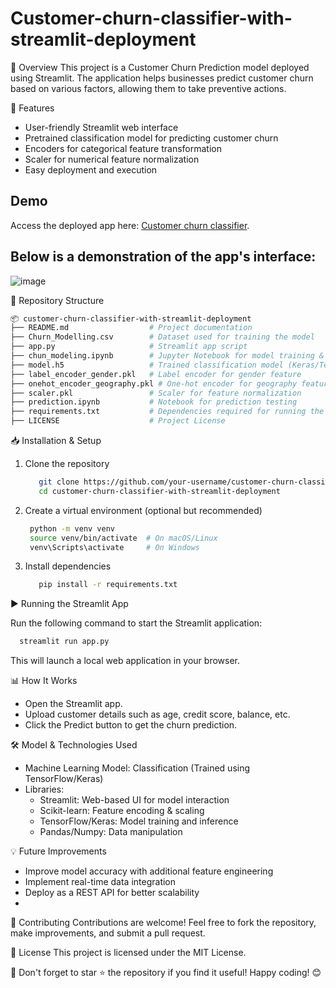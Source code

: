 # Customer-churn-classifier-with-streamlit-deployment

📌 Overview
This project is a Customer Churn Prediction model deployed using Streamlit. The application helps businesses predict customer churn based on various factors, allowing them to take preventive actions.

🚀 Features
- User-friendly Streamlit web interface
- Pretrained classification model for predicting customer churn
- Encoders for categorical feature transformation
- Scaler for numerical feature normalization
- Easy deployment and execution

## Demo
Access the deployed app here: [Customer churn classifier](https://customer-churn-classifier-with-app-deployment-9etrrrg4ch7rvfz9.streamlit.app/).

## **Below is a demonstration of the app's interface:**
![image](https://github.com/user-attachments/assets/1935b936-84a9-47b4-9084-3a28aa4f29b4)

📂 Repository Structure

``` bash
📦 customer-churn-classifier-with-streamlit-deployment
├── README.md                  # Project documentation
├── Churn_Modelling.csv        # Dataset used for training the model
├── app.py                     # Streamlit app script
├── chun_modeling.ipynb        # Jupyter Notebook for model training & evaluation
├── model.h5                   # Trained classification model (Keras/TensorFlow)
├── label_encoder_gender.pkl   # Label encoder for gender feature
├── onehot_encoder_geography.pkl # One-hot encoder for geography feature
├── scaler.pkl                 # Scaler for feature normalization
├── prediction.ipynb           # Notebook for prediction testing
├── requirements.txt           # Dependencies required for running the project
├── LICENSE                    # Project License

```

📥 Installation & Setup

1. Clone the repository
   ``` bash
      git clone https://github.com/your-username/customer-churn-classifier-with-streamlit-deployment.git
      cd customer-churn-classifier-with-streamlit-deployment
   ```
2. Create a virtual environment (optional but recommended)
   ``` bash
    python -m venv venv
    source venv/bin/activate  # On macOS/Linux
    venv\Scripts\activate     # On Windows

   ```
3. Install dependencies
   ``` bash
      pip install -r requirements.txt
   ```

▶️ Running the Streamlit App

Run the following command to start the Streamlit application:

``` bash
  streamlit run app.py
```
This will launch a local web application in your browser.

📊 How It Works

- Open the Streamlit app.
- Upload customer details such as age, credit score, balance, etc.
- Click the Predict button to get the churn prediction.

🛠 Model & Technologies Used

- Machine Learning Model: Classification (Trained using TensorFlow/Keras)
- Libraries:
  - Streamlit: Web-based UI for model interaction
  - Scikit-learn: Feature encoding & scaling
  - TensorFlow/Keras: Model training and inference
  - Pandas/Numpy: Data manipulation

💡 Future Improvements

- Improve model accuracy with additional feature engineering
- Implement real-time data integration
- Deploy as a REST API for better scalability
- 
🤝 Contributing
Contributions are welcome! Feel free to fork the repository, make improvements, and submit a pull request.

📜 License
This project is licensed under the MIT License.

🌟 Don't forget to star ⭐ the repository if you find it useful!
Happy coding! 😊







